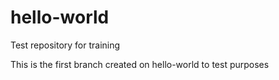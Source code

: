# hello-world
Test repository for training

This is the first branch created on hello-world to test purposes
